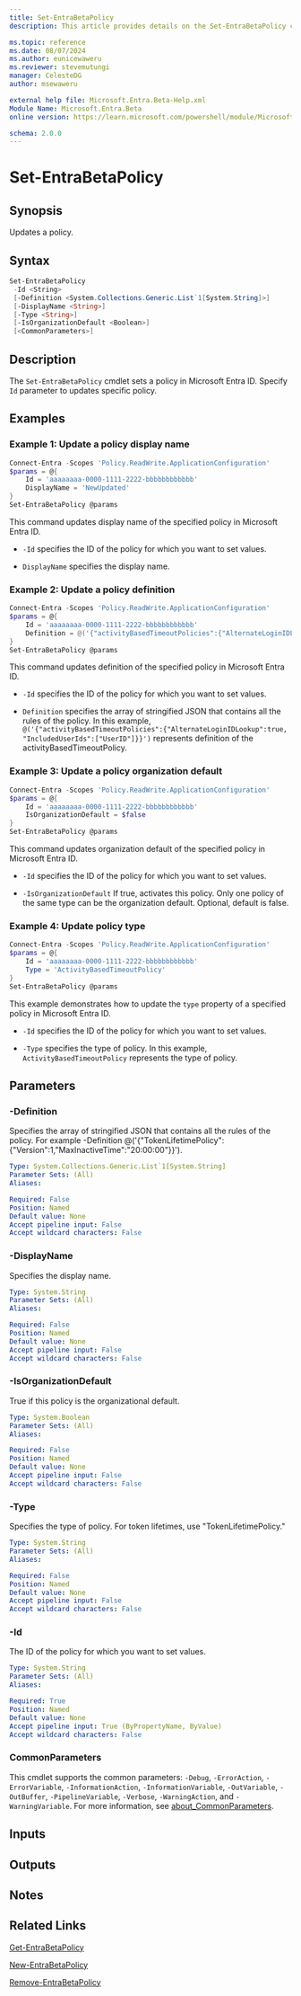 ```yaml
---
title: Set-EntraBetaPolicy
description: This article provides details on the Set-EntraBetaPolicy command.

ms.topic: reference
ms.date: 08/07/2024
ms.author: eunicewaweru
ms.reviewer: stevemutungi
manager: CelesteDG
author: msewaweru

external help file: Microsoft.Entra.Beta-Help.xml
Module Name: Microsoft.Entra.Beta
online version: https://learn.microsoft.com/powershell/module/Microsoft.Entra.Beta/Set-EntraBetaPolicy

schema: 2.0.0
---
```


# Set-EntraBetaPolicy

## Synopsis

Updates a policy.

## Syntax

```powershell
Set-EntraBetaPolicy
 -Id <String>
 [-Definition <System.Collections.Generic.List`1[System.String]>]
 [-DisplayName <String>]
 [-Type <String>]
 [-IsOrganizationDefault <Boolean>]
 [<CommonParameters>]
```

## Description

The `Set-EntraBetaPolicy` cmdlet sets a policy in Microsoft Entra ID. Specify `Id` parameter to updates specific policy.

## Examples

### Example 1: Update a policy display name

```powershell
Connect-Entra -Scopes 'Policy.ReadWrite.ApplicationConfiguration'
$params = @{
    Id = 'aaaaaaaa-0000-1111-2222-bbbbbbbbbbbb'
    DisplayName = 'NewUpdated'
}
Set-EntraBetaPolicy @params 
```

This command updates display name of the specified policy in Microsoft Entra ID.

- `-Id` specifies the ID of the policy for which you want to set values.

- `DisplayName` specifies the display name.

### Example 2: Update a policy definition

```powershell
Connect-Entra -Scopes 'Policy.ReadWrite.ApplicationConfiguration'
$params = @{
    Id = 'aaaaaaaa-0000-1111-2222-bbbbbbbbbbbb'
    Definition = @('{"activityBasedTimeoutPolicies":{"AlternateLoginIDLookup":true, "IncludedUserIds":["UserID"]}}')
}
Set-EntraBetaPolicy @params
```

This command updates definition of the specified policy in Microsoft Entra ID.

- `-Id` specifies the ID of the policy for which you want to set values.

- `Definition` specifies the array of stringified JSON that contains all the rules of the policy.
In this example, `@('{"activityBasedTimeoutPolicies":{"AlternateLoginIDLookup":true, "IncludedUserIds":["UserID"]}}')` represents definition of the activityBasedTimeoutPolicy.

### Example 3: Update a policy organization default

```powershell
Connect-Entra -Scopes 'Policy.ReadWrite.ApplicationConfiguration'
$params = @{
    Id = 'aaaaaaaa-0000-1111-2222-bbbbbbbbbbbb'
    IsOrganizationDefault = $false
}
Set-EntraBetaPolicy @params
```

This command updates organization default of the specified policy in Microsoft Entra ID.

- `-Id` specifies the ID of the policy for which you want to set values.

- `-IsOrganizationDefault` If true, activates this policy. Only one policy of the same type can be the organization default. Optional, default is false.

### Example 4: Update policy type

```powershell
Connect-Entra -Scopes 'Policy.ReadWrite.ApplicationConfiguration'
$params = @{
    Id = 'aaaaaaaa-0000-1111-2222-bbbbbbbbbbbb'
    Type = 'ActivityBasedTimeoutPolicy'
}
Set-EntraBetaPolicy @params
```

This example demonstrates how to update the `type` property of a specified policy in Microsoft Entra ID.

- `-Id` specifies the ID of the policy for which you want to set values.

- `-Type` specifies the type of policy. In this example, `ActivityBasedTimeoutPolicy` represents the type of policy.

## Parameters

### -Definition

Specifies the array of stringified JSON that contains all the rules of the policy.
For example -Definition @('{"TokenLifetimePolicy":{"Version":1,"MaxInactiveTime":"20:00:00"}}').

```yaml
Type: System.Collections.Generic.List`1[System.String]
Parameter Sets: (All)
Aliases:

Required: False
Position: Named
Default value: None
Accept pipeline input: False
Accept wildcard characters: False
```

### -DisplayName

Specifies the display name.

```yaml
Type: System.String
Parameter Sets: (All)
Aliases:

Required: False
Position: Named
Default value: None
Accept pipeline input: False
Accept wildcard characters: False
```

### -IsOrganizationDefault

True if this policy is the organizational default.

```yaml
Type: System.Boolean
Parameter Sets: (All)
Aliases:

Required: False
Position: Named
Default value: None
Accept pipeline input: False
Accept wildcard characters: False
```

### -Type

Specifies the type of policy.
For token lifetimes, use "TokenLifetimePolicy."

```yaml
Type: System.String
Parameter Sets: (All)
Aliases:

Required: False
Position: Named
Default value: None
Accept pipeline input: False
Accept wildcard characters: False
```

### -Id

The ID of the policy for which you want to set values.

```yaml
Type: System.String
Parameter Sets: (All)
Aliases:

Required: True
Position: Named
Default value: None
Accept pipeline input: True (ByPropertyName, ByValue)
Accept wildcard characters: False
```

### CommonParameters

This cmdlet supports the common parameters: `-Debug`, `-ErrorAction`, `-ErrorVariable`, `-InformationAction`, `-InformationVariable`, `-OutVariable`, `-OutBuffer`, `-PipelineVariable`, `-Verbose`, `-WarningAction`, and `-WarningVariable`. For more information, see [about_CommonParameters](https://go.microsoft.com/fwlink/?LinkID=113216).

## Inputs

## Outputs

## Notes

## Related Links

[Get-EntraBetaPolicy](Get-EntraBetaPolicy.md)

[New-EntraBetaPolicy](New-EntraBetaPolicy.md)

[Remove-EntraBetaPolicy](Remove-EntraBetaPolicy.md)
